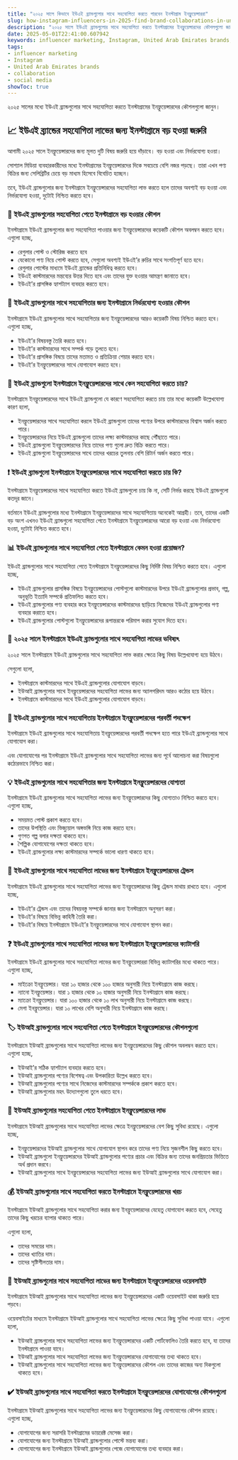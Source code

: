 ```yaml
---
title: "২০২৫ সালে কিভাবে ইউএই ব্র্যান্ডগুলোর সাথে সহযোগিতা করতে পারবেন ইনস্টাগ্রাম ইনফ্লুয়েন্সাররা"
slug: how-instagram-influencers-in-2025-find-brand-collaborations-in-united-arab-emirates-2025-05-01
description: "২০২৫ সালে ইউএই ব্র্যান্ডগুলোর সাথে সহযোগিতা করতে ইনস্টাগ্রামের ইনফ্লুয়েন্সারদের কৌশলগুলো জানুন।"
date: 2025-05-01T22:41:00.607942
keywords: influencer marketing, Instagram, United Arab Emirates brands, collaboration, social media
tags:
- influencer marketing
- Instagram
- United Arab Emirates brands
- collaboration
- social media
showToc: true
---
```


২০২৫ সালের মধ্যে ইউএই ব্র্যান্ডগুলোর সাথে সহযোগিতা করতে ইনস্টাগ্রামের ইনফ্লুয়েন্সারদের কৌশলগুলো জানুন।

## 📈 ইউএই ব্র্যান্ডের সহযোগিতা লাভের জন্য ইনস্টাগ্রামে বড় হওয়া জরুরি

আগামী ২০২৫ সালে ইনফ্লুয়েন্সারদের জন্য মূলত দুটি বিষয় জরুরি হয়ে দাঁড়াবে। বড় হওয়া এবং নির্ভরযোগ্য হওয়া।

সোশ্যাল মিডিয়া ব্যবহারকারীদের মধ্যে ইনস্টাগ্রামের ইনফ্লুয়েন্সারদের দিকে সবচেয়ে বেশি নজর পড়ছে। তারা এখন পণ্য বিক্রির জন্য সেলিব্রিটির চেয়ে বড় মাধ্যম হিসেবে বিবেচিত হচ্ছেন।

তবে, ইউএই ব্র্যান্ডগুলোর জন্য ইনস্টাগ্রামে ইনফ্লুয়েন্সারদের সহযোগিতা লাভ করতে হলে তাদের অবশ্যই বড় হওয়া এবং নির্ভরযোগ্য হওয়া, দুটোই নিশ্চিত করতে হবে।

### 🚀 ইউএই ব্র্যান্ডগুলোর সহযোগিতা পেতে ইনস্টাগ্রামে বড় হওয়ার কৌশল

ইনস্টাগ্রামে ইউএই ব্র্যান্ডগুলোর জন্য সহযোগিতা পাওয়ার জন্য ইনফ্লুয়েন্সারদের কয়েকটি কৌশল অবলম্বন করতে হবে। এগুলো হচ্ছে,

* রেগুলার পোস্ট ও স্টোরিজ করতে হবে
* যেকোনো পণ্য নিয়ে পোস্ট করতে হবে, সেগুলো অবশ্যই ইউএই’র রুচির সাথে সংগতিপূর্ণ হতে হবে।
* রেগুলার পোস্টের মাধ্যমে ইউএই ব্র্যান্ডের প্রতিনিধিত্ব করতে হবে।
* ইউএই কাস্টমারদের মন্তব্যের উত্তর দিতে হবে এবং তাদের যুক্ত হওয়ার আমন্ত্রণ জানাতে হবে।
* ইউএই’র প্রাসঙ্গিক হ্যাশট্যাগ ব্যবহার করতে হবে।

### 💪 ইউএই ব্র্যান্ডগুলোর সাথে সহযোগিতার জন্য ইনস্টাগ্রামে নির্ভরযোগ্য হওয়ার কৌশল

ইনস্টাগ্রামে ইউএই ব্র্যান্ডগুলোর সাথে সহযোগিতার জন্য ইনফ্লুয়েন্সারদের আরও কয়েকটি বিষয় নিশ্চিত করতে হবে। এগুলো হচ্ছে,

* ইউএই’র বিষয়বস্তু তৈরি করতে হবে।
* ইউএই’র কাস্টমারদের সাথে সম্পর্ক গড়ে তুলতে হবে।
* ইউএই’র প্রাসঙ্গিক বিষয়ে তাদের মতামত ও প্রতিক্রিয়া শেয়ার করতে হবে।
* ইউএই’র ইনফ্লুয়েন্সারদের সাথে যোগাযোগ করতে হবে।

### 📢 ইউএই ব্র্যান্ডগুলো ইনস্টাগ্রামে ইনফ্লুয়েন্সারদের সাথে কেন সহযোগিতা করতে চায়?

ইনস্টাগ্রামে ইনফ্লুয়েন্সারদের সাথে ইউএই ব্র্যান্ডগুলো যে কারণে সহযোগিতা করতে চায় তার মধ্যে কয়েকটি উল্লেখযোগ্য কারণ হলো,

* ইনফ্লুয়েন্সারদের সাথে সহযোগিতা করলে ইউএই ব্র্যান্ডগুলো তাদের পণ্যের উপরে কাস্টমারদের বিশ্বাস অর্জন করতে পারে।
* ইনফ্লুয়েন্সারদের নিয়ে ইউএই ব্র্যান্ডগুলো তাদের লক্ষ্য কাস্টমারদের কাছে পৌঁছাতে পারে।
* ইউএই ব্র্যান্ডগুলো ইনফ্লুয়েন্সারদের নিয়ে তাদের পণ্য গুলো দ্রুত বিক্রি করতে পারে।
* ইউএই ব্র্যান্ডগুলো ইনফ্লুয়েন্সারদের সাথে তাদের খরচের তুলনায় বেশি রিটার্ন অর্জন করতে পারে।

### ❗ ইউএই ব্র্যান্ডগুলো ইনস্টাগ্রামে ইনফ্লুয়েন্সারদের সাথে সহযোগিতা করতে চায় কি?

ইনস্টাগ্রামে ইনফ্লুয়েন্সারদের সাথে সহযোগিতা করতে ইউএই ব্র্যান্ডগুলো চায় কি না, সেটি নির্ভর করছে ইউএই ব্র্যান্ডগুলো কতদূর জানে। 

বর্তমানে ইউএই ব্র্যান্ডগুলোর মধ্যে ইনস্টাগ্রামে ইনফ্লুয়েন্সারদের সাথে সহযোগিতায় অনেকেই আগ্রহী। তবে, তাদের একটি বড় অংশ এখনও ইউএই ব্র্যান্ডগুলো সহযোগিতা পেতে ইনস্টাগ্রামে ইনফ্লুয়েন্সারদের আরো বড় হওয়া এবং নির্ভরযোগ্য হওয়া, দুটোই নিশ্চিত করতে হবে।

### 📊 ইউএই ব্র্যান্ডগুলোর সাথে সহযোগিতা পেতে ইনস্টাগ্রামে কেমন হওয়া প্রয়োজন?

ইউএই ব্র্যান্ডগুলোর সাথে সহযোগিতা পেতে ইনস্টাগ্রামে ইনফ্লুয়েন্সারদের কিছু নির্দিষ্ট বিষয় নিশ্চিত করতে হবে। এগুলো হচ্ছে,

* ইউএই ব্র্যান্ডগুলোর প্রাসঙ্গিক বিষয়ে ইনফ্লুয়েন্সারদের পোস্টগুলো কাস্টমারদের উপরে ইউএই ব্র্যান্ডগুলোর প্রভাব, গল্প, অনুভূতি ইত্যাদি সম্পর্কে প্রতিফলিত করতে হবে।
* ইউএই ব্র্যান্ডগুলোর পণ্য ব্যবহার করে ইনফ্লুয়েন্সারদের কাস্টমারদের ছাড়িয়ে নিজেদের ইউএই ব্র্যান্ডগুলোর পণ্য ব্যবহার করাতে হবে।
* ইউএই ব্র্যান্ডগুলোর পোস্টগুলো ইনফ্লুয়েন্সারদের রূপান্তরকে পরিমাপ করার সুযোগ দিতে হবে।

### 🤝 ২০২৫ সালে ইনস্টাগ্রামে ইউএই ব্র্যান্ডগুলোর সাথে সহযোগিতা লাভের ভবিষ্যৎ

২০২৫ সালে ইনস্টাগ্রামে ইউএই ব্র্যান্ডগুলোর সাথে সহযোগিতা লাভ করার ক্ষেত্রে কিছু বিষয় উল্লেখযোগ্য হয়ে উঠবে। 

সেগুলো হলো,

* ইনস্টাগ্রামে কাস্টমারদের সাথে ইউএই ব্র্যান্ডগুলোর যোগাযোগ বাড়বে।
* ইউআই ব্র্যান্ডগুলোর সাথে ইনফ্লুয়েন্সারদের সহযোগিতা লাভের জন্য অ্যালগরিদম আরও কঠোর হয়ে উঠবে।
* ইনস্টাগ্রামে কাস্টমারদের সাথে ইউএই ব্র্যান্ডগুলোর যোগাযোগ বাড়বে।

### 👀 ইউএই ব্র্যান্ডগুলোর সাথে সহযোগিতায় ইনস্টাগ্রামে ইনফ্লুয়েন্সারদের পরবর্তী পদক্ষেপ

ইনস্টাগ্রামে ইউএই ব্র্যান্ডগুলোর সাথে সহযোগিতায় ইনফ্লুয়েন্সারদের পরবর্তী পদক্ষেপ হতে পারে ইউএই ব্র্যান্ডগুলোর সাথে যোগাযোগ করা।

এবং যোগাযোগের পর ইনস্টাগ্রামে ইউএই ব্র্যান্ডগুলোর সাথে সহযোগিতা লাভের জন্য পূর্বে আলোচনা করা বিষয়গুলো কঠোরভাবে নিশ্চিত করা।

### 💡 ইউএই ব্র্যান্ডগুলোর সাথে সহযোগিতার জন্য ইনস্টাগ্রামে ইনফ্লুয়েন্সারদের যোগ্যতা

ইনস্টাগ্রামে ইউএই ব্র্যান্ডগুলোর সাথে সহযোগিতা লাভের জন্য ইনফ্লুয়েন্সারদের কিছু যোগ্যতাও নিশ্চিত করতে হবে। এগুলো হচ্ছে,

* সময়মত পোস্ট প্রকাশ করতে হবে।
* তাদের উপস্থিতি এবং ভিজ্যুয়াল অঙ্গভঙ্গি নিয়ে কাজ করতে হবে।
* গুণগত গল্প বলার দক্ষতা থাকতে হবে।
* শৈল্পিক যোগাযোগের দক্ষতা থাকতে হবে।
* ইউএই ব্র্যান্ডগুলোর লক্ষ্য কাস্টমারদের সম্পর্কে ভালো ধারণা থাকতে হবে।

### 🏅 ইউএই ব্র্যান্ডগুলোর সাথে সহযোগিতা লাভের জন্য ইনস্টাগ্রামে ইনফ্লুয়েন্সারদের ট্রেন্ডস

ইনস্টাগ্রামে ইউএই ব্র্যান্ডগুলোর সাথে সহযোগিতা লাভের জন্য ইনফ্লুয়েন্সারদের কিছু ট্রেন্ডস মাথায় রাখতে হবে। এগুলো হচ্ছে,

* ইউএই’র ট্রেন্ডস এবং তাদের বিষয়বস্তু সম্পর্কে জানার জন্য ইনস্টাগ্রামে অনুসরণ করা।
* ইউএই’র বিষয়ে বিভিন্ন কাহিনী তৈরি করা।
* ইউএই’র বিষয়ে ইনস্টাগ্রামে ইউএই’র ইনফ্লুয়েন্সারদের সাথে যোগাযোগ স্থাপন করা।

### ❓ ইউএই ব্র্যান্ডগুলোর সাথে সহযোগিতা লাভের জন্য ইনস্টাগ্রামে ইনফ্লুয়েন্সারদের ক্যাটাগরি

ইনস্টাগ্রামে ইউএই ব্র্যান্ডগুলোর সাথে সহযোগিতা লাভের জন্য ইনফ্লুয়েন্সাররা বিভিন্ন ক্যাটাগরির মধ্যে থাকতে পারে। এগুলো হচ্ছে,

* মাইক্রো ইনফ্লুয়েন্সার। যারা ১০ হাজার থেকে ১০০ হাজার অনুসারী নিয়ে ইনস্টাগ্রামে কাজ করছে।
* ন্যানো ইনফ্লুয়েন্সার। যারা ১ হাজার থেকে ১০ হাজার অনুসারী নিয়ে ইনস্টাগ্রামে কাজ করছে।
* ম্যাক্রো ইনফ্লুয়েন্সার। যারা ১০০ হাজার থেকে ১০ লাখ অনুসারী নিয়ে ইনস্টাগ্রামে কাজ করছে।
* মেগা ইনফ্লুয়েন্সার। যারা ১০ লাখের বেশি অনুসারী নিয়ে ইনস্টাগ্রামে কাজ করছে।

### 🏷️ ইউআই ব্র্যান্ডগুলোর সাথে সহযোগিতা পেতে ইনস্টাগ্রামে ইনফ্লুয়েন্সারদের কৌশলগুলো

ইনস্টাগ্রামে ইউআই ব্র্যান্ডগুলোর সাথে সহযোগিতা লাভের জন্য ইনফ্লুয়েন্সারদের কিছু কৌশল অবলম্বন করতে হবে। এগুলো হচ্ছে,

* ইউআই’র সঠিক হ্যাশট্যাগ ব্যবহার করতে হবে।
* ইউআই ব্র্যান্ডগুলোর পণ্যের বিশেষত্ব এবং উপকারিতা উল্লেখ করতে হবে।
* ইউআই ব্র্যান্ডগুলোর পণ্যের সাথে নিজেদের কাস্টমারদের সম্পর্ককে প্রকাশ করতে হবে।
* ইউআই ব্র্যান্ডগুলোর মহৎ উদ্যোগগুলো তুলে ধরতে হবে।

### 📢 ইউআই ব্র্যান্ডগুলোর সহযোগিতা পেতে ইনস্টাগ্রামে ইনফ্লুয়েন্সারদের লাভ

ইনস্টাগ্রামে ইউআই ব্র্যান্ডগুলোর সাথে সহযোগিতা লাভের ক্ষেত্রে ইনফ্লুয়েন্সারদের বেশ কিছু সুবিধা রয়েছে। এগুলো হচ্ছে,

* ইনফ্লুয়েন্সারদের ইউআই ব্র্যান্ডগুলোর সাথে যোগাযোগ স্থাপন করে তাদের পণ্য নিয়ে সৃজনশীল কিছু করতে হবে।
* ইউআই ব্র্যান্ডগুলো ইনফ্লুয়েন্সারদের ইউআই ব্র্যান্ডগুলোর পণ্যের প্রচার এবং বিক্রির জন্য তাদের জনপ্রিয়তার ভিত্তিতে অর্থ প্রদান করবে।
* ইউআই ব্র্যান্ডগুলোর সাথে ইনফ্লুয়েন্সারদের সহযোগিতা লাভের জন্য ইউআই ব্র্যান্ডগুলোর সাথে যোগাযোগ করা।

### 💰 ইউআই ব্র্যান্ডগুলোর সাথে সহযোগিতা করতে ইনস্টাগ্রামে ইনফ্লুয়েন্সারদের খরচ

ইনস্টাগ্রামে ইউআই ব্র্যান্ডগুলোর সাথে সহযোগিতা করার জন্য ইনফ্লুয়েন্সারদের যেহেতু যোগাযোগ করতে হবে, সেহেতু তাদের কিছু খরচের ব্যাপার থাকতে পারে। 

এগুলো হলো,

* তাদের সময়ের দাম।
* তাদের খ্যাতির দাম।
* তাদের সৃষ্টিশীলতার দাম।

### 🔎 ইউআই ব্র্যান্ডগুলোর সাথে সহযোগিতা লাভের জন্য ইনস্টাগ্রামে ইনফ্লুয়েন্সারদের ওয়েবসাইট

ইনস্টাগ্রামে ইউআই ব্র্যান্ডগুলোর সাথে সহযোগিতা লাভের জন্য ইনফ্লুয়েন্সারদের একটি ওয়েবসাইট থাকা জরুরি হয়ে পড়বে। 

ওয়েবসাইটের মাধ্যমে ইনস্টাগ্রামে ইউআই ব্র্যান্ডগুলোর সাথে সহযোগিতা লাভের ক্ষেত্রে কিছু সুবিধা পাওয়া যাবে। এগুলো হলো,

* ইউআই ব্র্যান্ডগুলোর সাথে সহযোগিতা লাভের জন্য ইনফ্লুয়েন্সারদের একটি পোর্টফোলিও তৈরি করতে হবে, যা তাদের ইনস্টাগ্রামে পাওয়া যাবে।
* ইউআই ব্র্যান্ডগুলোর সাথে সহযোগিতা লাভের জন্য ইনফ্লুয়েন্সারদের যোগাযোগের তথ্য থাকতে হবে।
* ইউআই ব্র্যান্ডগুলোর সাথে সহযোগিতা লাভের জন্য ইনফ্লুয়েন্সারদের কৌশল এবং তাদের কাজের অন্য দিকগুলো থাকতে হবে।

### ✔️ ইউআই ব্র্যান্ডগুলোর সাথে সহযোগিতা করতে ইনস্টাগ্রামে ইনফ্লুয়েন্সারদের যোগাযোগের কৌশলগুলো

ইনস্টাগ্রামে ইউআই ব্র্যান্ডগুলোর সাথে সহযোগিতা লাভের জন্য ইনফ্লুয়েন্সারদের কিছু যোগাযোগের কৌশল রয়েছে। এগুলো হচ্ছে,

* যোগাযোগের জন্য সরাসরি ইনস্টাগ্রামের ডায়রেক্ট মেসেজ করা।
* যোগাযোগের জন্য ইনস্টাগ্রামে ইউআই ব্র্যান্ডগুলোর পোস্টে মন্তব্য করা।
* যোগাযোগের জন্য ইনস্টাগ্রামে ইউআই ব্র্যান্ডগুলোর পেজে যোগাযোগের তথ্য ব্যবহার করা।